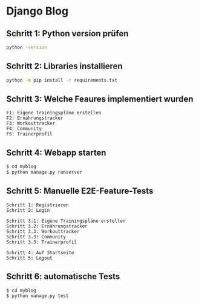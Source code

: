 # Django Blog
## Schritt 1: Python version prüfen
```bash
python -version
```

## Schritt 2: Libraries installieren
```bash
python -m pip install -r requirements.txt
```

## Schritt 3: Welche Feaures implementiert wurden
```
F1: Eigene Trainingspläne erstellen
F2: Ernährungstracker
F3: Workouttracker
F4: Community
F5: Trainerprofil
```

## Schritt 4: Webapp starten
```bash
$ cd myblog
$ python manage.py runserver
```

## Schritt 5: Manuelle E2E-Feature-Tests
```
Schritt 1: Registrieren
Schritt 2: Login

Schritt 3.1: Eigene Trainingspläne erstellen
Schritt 3.2: Ernährungstracker
Schritt 3.3: Workouttracker
Schritt 3.3: Community
Schritt 3.3: Trainerprofil

Schritt 4: Auf Startseite
Schritt 5: Logout
```

## Schritt 6: automatische Tests
```bash
$ cd myblog
$ python manage.py test
```
